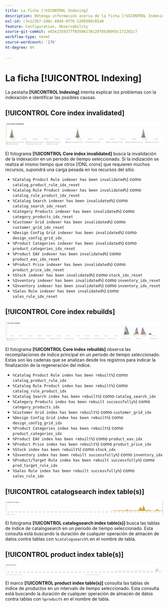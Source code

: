 ```yaml
---
title: La ficha [!UICONTROL Indexing]
description: Obtenga información acerca de la ficha [!UICONTROL Indexing] de  [!DNL Observation for Adobe Commerce].
exl-id: c7e123b7-2d0c-49d4-9f76-128939dc02a8
feature: Configuration, Observability
source-git-commit: e83e2359377f03506178c28f8b30993c172282c7
workflow-type: tm+mt
source-wordcount: '176'
ht-degree: 0%

---
```


# La ficha [!UICONTROL Indexing]

La pestaña **[!UICONTROL Indexing]** intenta explicar los problemas con la indexación e identificar las posibles causas.

## [!UICONTROL Core index invalidated]

![Índice principal invalidado](../../assets/tools/observation-for-adobe-commerce/indexing-tab-1.jpg)

El fotograma **[!UICONTROL Core index invalidated]** busca la invalidación de la indexación en un periodo de tiempo seleccionado. Si la indización se realiza al mismo tiempo que otros [!DNL crons] que requieren muchos recursos, supondrá una carga pesada en los recursos del sitio.

* `%Catalog Product Rule indexer has been invalidated%`) como `catalog_product_rule_idx_reset`
* `%Catalog Rule Product indexer has been invalidated%`) como `catalog_rule_product_idx_reset`
* `%Catalog Search indexer has been invalidated%`) como `catalog_search_idx_reset`
* `%Category Products indexer has been invalidated%`) como `category_products_idx_reset`
* `%Customer Grid indexer has been invalidated%`) como `customer_grid_idx_reset`
* `%Design Config Grid indexer has been invalidated%`) como `design_config_grid_idx_`
* `%Product Categories indexer has been invalidated%`) como `product_categories_idx_reset`
* `%Product EAV indexer has been invalidated%`) como `product_eav_idx_reset`
* `%Product Price indexer has been invalidated%`) como `product_price_idx_reset`
* `%Stock indexer has been invalidated%`) como `stock_idx_reset`
* `%Inventory indexer has been invalidated%`) como `inventory_idx_reset`
* `%Inventory indexer has been invalidated%`) como `inventory_idx_reset`
* `%Sales Rule indexer has been invalidated%`) como `sales_rule_idx_reset`

## [!UICONTROL Core index rebuilds]

![Recompilaciones del índice principal](../../assets/tools/observation-for-adobe-commerce/indexing-tab-2.jpg)

El fotograma **[!UICONTROL Core index rebuilds]** observa las recompilaciones de índice principal en un periodo de tiempo seleccionado. Estas son las cadenas que se analizan desde los registros para indicar la finalización de la regeneración del índice.

* `%Catalog Product Rule index has been rebuilt%`) como `catalog_product_rule_idx`
* `%Catalog Rule Product index has been rebuilt%`) como `catalog_rule_product_idx`
* `%Catalog Search index has been rebuilt%`) como `catalog_search_idx`
* `%Category Products index has been rebuilt successfully%`) como `category_products_idx`
* `%Customer Grid index has been rebuilt%`) como `customer_grid_idx`
* `%Design Config Grid index has been rebuilt%`) como `design_config_grid_idx`
* `%Product Categories index has been rebuilt%`) como `product_categories_idx`
* `%Product EAV index has been rebuilt%`) como `product_eav_idx`
* `%Product Price index has been rebuilt%`) como `product_price_idx`
* `%Stock index has been rebuilt%`) como `stock_idx`
* `%Inventory index has been rebuilt successfully%`) como `inventory_idx`
* `%Product/Target Rule index has been rebuilt successfully%`) como `prod_target_rule_idx`
* `%Sales Rule index has been rebuilt successfully%`) como `sales_rule_idx`


## [!UICONTROL catalogsearch index table(s)]

![tabla(s) de índice de catalogsearch](../../assets/tools/observation-for-adobe-commerce/indexing-tab-3.jpg)

El fotograma **[!UICONTROL catalogsearch index table(s)]** busca las tablas de índice de catalogsearch en un periodo de tiempo seleccionado. Esta consulta está buscando la duración de cualquier operación de almacén de datos contra tablas con `%catalogsearch%` en el nombre de tabla.

## [!UICONTROL product index table(s)]

![tabla(s) de índice de producto](../../assets/tools/observation-for-adobe-commerce/indexing-tab-4.jpg)

El marco **[!UICONTROL product index table(s)]** consulta las tablas de índice de productos en un intervalo de tiempo seleccionado. Esta consulta está buscando la duración de cualquier operación de almacén de datos contra tablas con `%product%` en el nombre de tabla.
